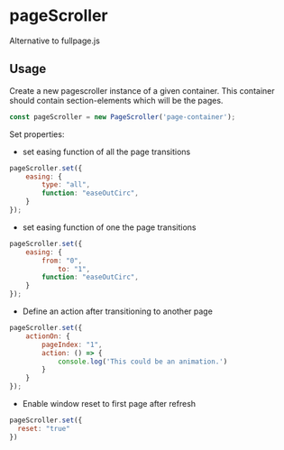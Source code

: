 # pageScroller
Alternative to fullpage.js

## Usage
Create a new pagescroller instance of a given container. This container should contain section-elements which will be the pages.
```javascript
const pageScroller = new PageScroller('page-container');
```
Set properties:
* set easing function of all the page transitions
```javascript
pageScroller.set({
	easing: {
		type: "all",
		function: "easeOutCirc",
	}
});
```

* set easing function of one the page transitions
```javascript
pageScroller.set({
	easing: {
		from: "0",
    		to: "1",
		function: "easeOutCirc",
	}
});
```

* Define an action after transitioning to another page
```javascript
pageScroller.set({
	actionOn: {
		pageIndex: "1",
		action: () => {
			console.log('This could be an animation.')
		}
	}
});
```

* Enable window reset to first page after refresh
```javascript
pageScroller.set({
  reset: "true"
})
```
